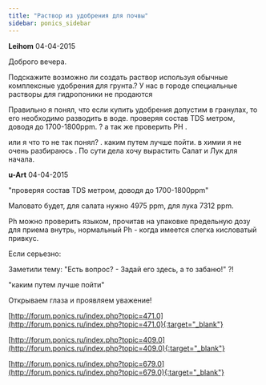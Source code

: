 ```yaml
---
title: "Раствор из удобрения для почвы"
sidebar: ponics_sidebar
---
```


**Leihom** 04-04-2015

Доброго вечера.

Подскажите возможно ли создать раствор используя обычные комплексные удобрения для грунта.? У нас в городе специальные растворы для гидропоники не продаются

Правильно я понял, что если купить удобрения допустим в гранулах, то его необходимо разводить в воде. проверяя состав TDS метром, доводя до 1700-1800ppm. ? а так же проверить PH .

или я что то не так понял? . каким путем лучше пойти. в химии я не очень разбираюсь . По сути дела хочу вырастить Салат и Лук для начала.



**u-Art** 04-04-2015

"проверяя состав TDS метром, доводя до 1700-1800ppm"

Маловато будет, для салата нужно 4975 ppm, для лука 7312 ppm.

Ph можно проверить языком, прочитав на упаковке предельную дозу для приема внутрь, нормальный Ph - когда имеется слегка кисловатый привкус.

Если серьезно:

Заметили тему: "Есть вопрос? - Задай его здесь, а то забаню!" ?!

"каким путем лучше пойти"

Открываем глаза и проявляем уважение!

[http://forum.ponics.ru/index.php?topic=471.0](http://forum.ponics.ru/index.php?topic=471.0){:target="_blank"}

[http://forum.ponics.ru/index.php?topic=409.0](http://forum.ponics.ru/index.php?topic=409.0){:target="_blank"}

[http://forum.ponics.ru/index.php?topic=679.0](http://forum.ponics.ru/index.php?topic=679.0){:target="_blank"}


